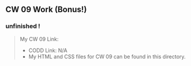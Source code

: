 ## CW 09 Work (Bonus!)

### unfinished !

>My CW 09 Link: 
>* CODD Link: N/A
>* My HTML and CSS files for CW 09 can be found in this directory.

